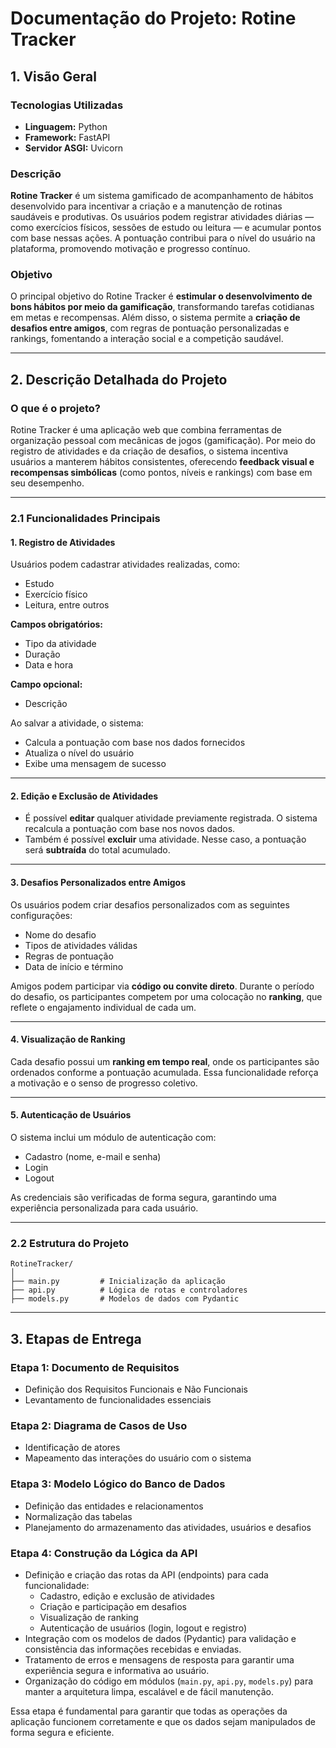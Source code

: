 
# Documentação do Projeto: **Rotine Tracker**

## 1. Visão Geral

### Tecnologias Utilizadas
- **Linguagem:** Python  
- **Framework:** FastAPI  
- **Servidor ASGI:** Uvicorn  

### Descrição  
**Rotine Tracker** é um sistema gamificado de acompanhamento de hábitos desenvolvido para incentivar a criação e a manutenção de rotinas saudáveis e produtivas. Os usuários podem registrar atividades diárias — como exercícios físicos, sessões de estudo ou leitura — e acumular pontos com base nessas ações. A pontuação contribui para o nível do usuário na plataforma, promovendo motivação e progresso contínuo.

### Objetivo  
O principal objetivo do Rotine Tracker é **estimular o desenvolvimento de bons hábitos por meio da gamificação**, transformando tarefas cotidianas em metas e recompensas. Além disso, o sistema permite a **criação de desafios entre amigos**, com regras de pontuação personalizadas e rankings, fomentando a interação social e a competição saudável.

---

## 2. Descrição Detalhada do Projeto

### O que é o projeto?  
Rotine Tracker é uma aplicação web que combina ferramentas de organização pessoal com mecânicas de jogos (gamificação). Por meio do registro de atividades e da criação de desafios, o sistema incentiva usuários a manterem hábitos consistentes, oferecendo **feedback visual e recompensas simbólicas** (como pontos, níveis e rankings) com base em seu desempenho.

---

### 2.1 Funcionalidades Principais

#### 1. Registro de Atividades  
Usuários podem cadastrar atividades realizadas, como:
- Estudo
- Exercício físico
- Leitura, entre outros

**Campos obrigatórios:**
- Tipo da atividade  
- Duração  
- Data e hora  

**Campo opcional:**
- Descrição

Ao salvar a atividade, o sistema:
- Calcula a pontuação com base nos dados fornecidos
- Atualiza o nível do usuário
- Exibe uma mensagem de sucesso

---

#### 2. Edição e Exclusão de Atividades  
- É possível **editar** qualquer atividade previamente registrada. O sistema recalcula a pontuação com base nos novos dados.
- Também é possível **excluir** uma atividade. Nesse caso, a pontuação será **subtraída** do total acumulado.

---

#### 3. Desafios Personalizados entre Amigos  
Os usuários podem criar desafios personalizados com as seguintes configurações:
- Nome do desafio  
- Tipos de atividades válidas  
- Regras de pontuação  
- Data de início e término  

Amigos podem participar via **código ou convite direto**. Durante o período do desafio, os participantes competem por uma colocação no **ranking**, que reflete o engajamento individual de cada um.

---

#### 4. Visualização de Ranking  
Cada desafio possui um **ranking em tempo real**, onde os participantes são ordenados conforme a pontuação acumulada. Essa funcionalidade reforça a motivação e o senso de progresso coletivo.

---

#### 5. Autenticação de Usuários  
O sistema inclui um módulo de autenticação com:
- Cadastro (nome, e-mail e senha)
- Login
- Logout

As credenciais são verificadas de forma segura, garantindo uma experiência personalizada para cada usuário.

---

### 2.2 Estrutura do Projeto

```
RotineTracker/
│
├── main.py         # Inicialização da aplicação
├── api.py          # Lógica de rotas e controladores
├── models.py       # Modelos de dados com Pydantic
```

---

## 3. Etapas de Entrega

### Etapa 1: Documento de Requisitos  
- Definição dos Requisitos Funcionais e Não Funcionais  
- Levantamento de funcionalidades essenciais

### Etapa 2: Diagrama de Casos de Uso  
- Identificação de atores  
- Mapeamento das interações do usuário com o sistema  

### Etapa 3: Modelo Lógico do Banco de Dados  
- Definição das entidades e relacionamentos  
- Normalização das tabelas  
- Planejamento do armazenamento das atividades, usuários e desafios

### Etapa 4: Construção da Lógica da API
- Definição e criação das rotas da API (endpoints) para cada funcionalidade:
  - Cadastro, edição e exclusão de atividades
  - Criação e participação em desafios
  - Visualização de ranking
  - Autenticação de usuários (login, logout e registro)
- Integração com os modelos de dados (Pydantic) para validação e consistência das informações recebidas e enviadas.
- Tratamento de erros e mensagens de resposta para garantir uma experiência segura e informativa ao usuário.
- Organização do código em módulos (`main.py`, `api.py`, `models.py`) para manter a arquitetura limpa, escalável e de fácil manutenção.

Essa etapa é fundamental para garantir que todas as operações da aplicação funcionem corretamente e que os dados sejam manipulados de forma segura e eficiente.